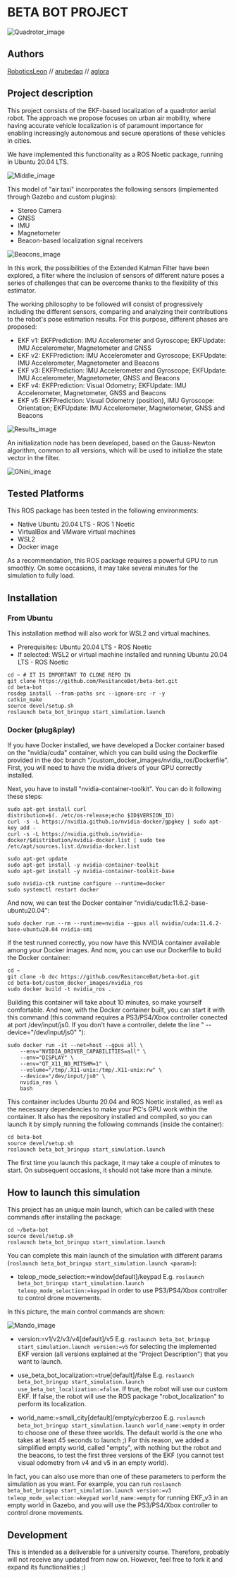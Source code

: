 # BETA BOT PROJECT
![Quadrotor_image](https://github.com/ResitanceBot/beta-bot/blob/doc/images/Presentation.png)

## Authors
[RoboticsLeon](https://github.com/RoboticsLeon) //
[arubedaq](https://github.com/arubedaq) //
[aglora](https://github.com/aglora) 


## Project description
This project consists of the EKF-based localization of a quadrotor aerial robot. The approach we propose focuses on urban air mobility, where having accurate vehicle localization is of paramount importance for enabling increasingly autonomous and secure operations of these vehicles in cities.

We have implemented this functionality as a ROS Noetic package, running in Ubuntu 20.04 LTS. 

![Middle_image](https://github.com/ResitanceBot/beta-bot/blob/doc/images/Middle.png)

This model of "air taxi" incorporates the following sensors (implemented through Gazebo and custom plugins):

- Stereo Camera
- GNSS
- IMU
- Magnetometer
- Beacon-based localization signal receivers

![Beacons_image](https://github.com/ResitanceBot/beta-bot/blob/doc/images/Beacons.png)

In this work, the possibilities of the Extended Kalman Filter have been explored, a filter where the inclusion of sensors of different nature poses a series of challenges that can be overcome thanks to the flexibility of this estimator.

The working philosophy to be followed will consist of progressively including the different sensors, comparing and analyzing their contributions to the robot's pose estimation results. For this purpose, different phases are proposed:

- EKF v1: EKFPrediction: IMU Accelerometer and Gyroscope; EKFUpdate: IMU Accelerometer, Magnetometer and GNSS
- EKF v2: EKFPrediction: IMU Accelerometer and Gyroscope; EKFUpdate: IMU Accelerometer, Magnetometer and Beacons
- EKF v3: EKFPrediction: IMU Accelerometer and Gyroscope; EKFUpdate: IMU Accelerometer, Magnetometer, GNSS and Beacons
- EKF v4: EKFPrediction: Visual Odometry; EKFUpdate: IMU Accelerometer, Magnetometer, GNSS and Beacons
- EKF v5: EKFPrediction: Visual Odometry (position), IMU Gyroscope: Orientation; EKFUpdate: IMU Accelerometer, Magnetometer, GNSS and Beacons

![Results_image](https://github.com/ResitanceBot/beta-bot/blob/doc/images/Results.png)

An initialization node has been developed, based on the Gauss-Newton algorithm, common to all versions, which will be used to initialize the state vector in the filter.

![GNini_image](https://github.com/ResitanceBot/beta-bot/blob/doc/images/GNini.png)

## Tested Platforms
This ROS package has been tested in the following environments:
- Native Ubuntu 20.04 LTS - ROS 1 Noetic
- VirtualBox and VMware virtual machines 
- WSL2
- Docker image

As a recommendation, this ROS package requires a powerful GPU to run smoothly. On some occasions, it may take several minutes for the simulation to fully load.

## Installation
### From Ubuntu
This installation method will also work for WSL2 and virtual machines.

- Prerequisites: Ubuntu 20.04 LTS - ROS Noetic
- If selected: WSL2 or virtual machine installed and running Ubuntu 20.04 LTS - ROS Noetic
```
cd ~ # IT IS IMPORTANT TO CLONE REPO IN 
git clone https://github.com/ResitanceBot/beta-bot.git
cd beta-bot
rosdep install --from-paths src --ignore-src -r -y
catkin_make
source devel/setup.sh
roslaunch beta_bot_bringup start_simulation.launch
```
### Docker (plug&play)
If you have Docker installed, we have developed a Docker container based on the "nvidia/cuda" container, which you can build using the Dockerfile provided in the doc branch "/custom_docker_images/nvidia_ros/Dockerfile". First, you will need to have the nvidia drivers of your GPU correctly installed. 

Next, you have to install "nvidia-container-toolkit". You can do it following these steps:
```
sudo apt-get install curl       
distribution=$(. /etc/os-release;echo $ID$VERSION_ID)
curl -s -L https://nvidia.github.io/nvidia-docker/gpgkey | sudo apt-key add -
curl -s -L https://nvidia.github.io/nvidia-docker/$distribution/nvidia-docker.list | sudo tee /etc/apt/sources.list.d/nvidia-docker.list

sudo apt-get update
sudo apt-get install -y nvidia-container-toolkit
sudo apt-get install -y nvidia-container-toolkit-base

sudo nvidia-ctk runtime configure --runtime=docker
sudo systemctl restart docker
```
And now, we can test the Docker container "nvidia/cuda:11.6.2-base-ubuntu20.04":

```
sudo docker run --rm --runtime=nvidia --gpus all nvidia/cuda:11.6.2-base-ubuntu20.04 nvidia-smi
```
If the test runned correctly, you now have this NVIDIA container available among your Docker images. And now, you can use our Dockerfile to build the Docker container:

```
cd ~
git clone -b doc https://github.com/ResitanceBot/beta-bot.git
cd beta-bot/custom_docker_images/nvidia_ros
sudo docker build -t nvidia_ros .      
```
Building this container will take about 10 minutes, so make yourself comfortable.
And now, with the Docker container built, you can start it with this command (this command requires a PS3/PS4/Xbox controller conected at port /dev/input/js0. If you don't have a controller, delete the line "    --device="/dev/input/js0" \"):
```
sudo docker run -it --net=host --gpus all \
    --env="NVIDIA_DRIVER_CAPABILITIES=all" \
    --env="DISPLAY" \
    --env="QT_X11_NO_MITSHM=1" \
    --volume="/tmp/.X11-unix:/tmp/.X11-unix:rw" \
    --device="/dev/input/js0" \
    nvidia_ros \
    bash
```

This container includes Ubuntu 20.04 and ROS Noetic installed, as well as the necessary dependencies to make your PC's GPU work within the container. It also has the repository installed and compiled, so you can launch it by simply running the following commands (inside the container):

```
cd beta-bot
source devel/setup.sh
roslaunch beta_bot_bringup start_simulation.launch 
```

The first time you launch this package, it may take a couple of minutes to start. On subsequent occasions, it should not take more than a minute.

## How to launch this simulation
This project has an unique main launch, which can be called with these commands after installing the package:

```
cd ~/beta-bot
source devel/setup.sh
roslaunch beta_bot_bringup start_simulation.launch
```

You can complete this main launch of the simulation with different params (```roslaunch beta_bot_bringup start_simulation.launch <param>```):

 * teleop_mode_selection:=window[default]/keypad
E.g. ```roslaunch beta_bot_bringup start_simulation.launch teleop_mode_selection:=keypad``` in order to use PS3/PS4/Xbox controller to control drone movements.

In this picture, the main control commands are shown:

![Mando_image](https://github.com/ResitanceBot/beta-bot/blob/doc/images/Mando.png)


 * version:=v1/v2/v3/v4[default]/v5
E.g. ```roslaunch beta_bot_bringup start_simulation.launch version:=v5``` for selecting the implemented EKF version (all versions explained at the "Project Description") that you want to launch.

 * use_beta_bot_localization:=true[default]/false
E.g. ```roslaunch beta_bot_bringup start_simulation.launch use_beta_bot_localization:=false```. If true, the robot will use our custom EKF. If false, the robot will use the ROS package "robot_localization" to perform its localization.

 * world_name:=small_city[default]/empty/cyberzoo
E.g. ```roslaunch beta_bot_bringup start_simulation.launch world_name:=empty``` in order to choose one of these three worlds. The default world is the one who takes at least 45 seconds to launch ;)
For this reason, we added a simplified empty world, called "empty", with nothing but the robot and the beacons, to test the first three versions of the EKF (you cannot test visual odometry from v4 and v5 in an empty world).

In fact, you can also use more than one of these parameters to perform the simulation as you want. For example, you can run ```roslaunch beta_bot_bringup start_simulation.launch version:=v3 teleop_mode_selection:=keypad world_name:=empty``` for running EKF_v3 in an empty world in Gazebo, and you will use the PS3/PS4/Xbox controller to control drone movements.  

## Development
This is intended as a deliverable for a university course. Therefore, probably will not receive any updated from now on. However, feel free to fork it and expand its functionalities ;)

